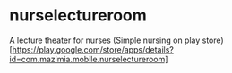 # nurselectureroom
A lecture theater for nurses
(Simple nursing on play store)[https://play.google.com/store/apps/details?id=com.mazimia.mobile.nurselectureroom]
